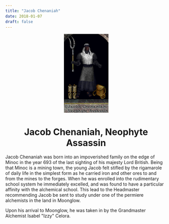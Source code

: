 ```yaml
---
title: "Jacob Chenaniah"
date: 2018-01-07
draft: false
---
```

<center>

![jacob_chenaniah_blog.png](/img/jacob_chenaniah_blog.png)


# Jacob Chenaniah, Neophyte Assassin 

</center>

Jacob Chenaniah was born into an impoverished family on the edge of Minoc in the year 693 of the last sighting of his majesty Lord British. Being that Minoc is a mining town, the young Jacob felt stifled by the rigamarole of daily life in the simplest form as he carried iron and other ores to and from the mines to the forges. When he was enrolled into the rudimentary school system he immediately excelled, and was found to have a particular affinity with the alchemical school. This lead to the Headmaster recommending Jacob be sent to study under one of the permiere alchemists in the land in Moonglow.

Upon his arrival to Moonglow, he was taken in by the Grandmaster Alchemist Isabel "Izzy" Celora.